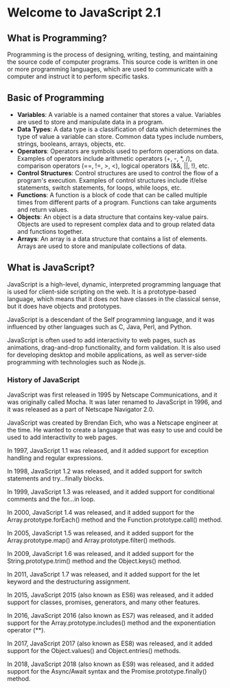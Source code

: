 # Welcome to JavaScript 2.1

## What is Programming?

Programming is the process of designing, writing, testing, and maintaining the source code of computer programs. This source code is written in one or more programming languages, which are used to communicate with a computer and instruct it to perform specific tasks.

## Basic of Programming

* **Variables**: A variable is a named container that stores a value. Variables are used to store and manipulate data in a program.
* **Data Types**: A data type is a classification of data which determines the type of value a variable can store. Common data types include numbers, strings, booleans, arrays, objects, etc.
* **Operators**: Operators are symbols used to perform operations on data. Examples of operators include arithmetic operators (+, -, \*, /), comparison operators (==, !=, >, <), logical operators (&&, ||, !), etc.
* **Control Structures**: Control structures are used to control the flow of a program's execution. Examples of control structures include if/else statements, switch statements, for loops, while loops, etc.
* **Functions**: A function is a block of code that can be called multiple times from different parts of a program. Functions can take arguments and return values.
* **Objects**: An object is a data structure that contains key-value pairs. Objects are used to represent complex data and to group related data and functions together.
* **Arrays**: An array is a data structure that contains a list of elements. Arrays are used to store and manipulate collections of data.

## What is JavaScript?

JavaScript is a high-level, dynamic, interpreted programming language that is used for client-side scripting on the web. It is a prototype-based language, which means that it does not have classes in the classical sense, but it does have objects and prototypes.

JavaScript is a descendant of the Self programming language, and it was influenced by other languages such as C, Java, Perl, and Python.

JavaScript is often used to add interactivity to web pages, such as animations, drag-and-drop functionality, and form validation. It is also used for developing desktop and mobile applications, as well as server-side programming with technologies such as Node.js.

### History of JavaScript

JavaScript was first released in 1995 by Netscape Communications, and it was originally called Mocha. It was later renamed to JavaScript in 1996, and it was released as a part of Netscape Navigator 2.0.

JavaScript was created by Brendan Eich, who was a Netscape engineer at the time. He wanted to create a language that was easy to use and could be used to add interactivity to web pages.

In 1997, JavaScript 1.1 was released, and it added support for exception handling and regular expressions.

In 1998, JavaScript 1.2 was released, and it added support for switch statements and try...finally blocks.

In 1999, JavaScript 1.3 was released, and it added support for conditional comments and the for...in loop.

In 2000, JavaScript 1.4 was released, and it added support for the Array.prototype.forEach() method and the Function.prototype.call() method.

In 2005, JavaScript 1.5 was released, and it added support for the Array.prototype.map() and Array.prototype.filter() methods.

In 2009, JavaScript 1.6 was released, and it added support for the String.prototype.trim() method and the Object.keys() method.

In 2011, JavaScript 1.7 was released, and it added support for the let keyword and the destructuring assignment.

In 2015, JavaScript 2015 (also known as ES6) was released, and it added support for classes, promises, generators, and many other features.

In 2016, JavaScript 2016 (also known as ES7) was released, and it added support for the Array.prototype.includes() method and the exponentiation operator (**).

In 2017, JavaScript 2017 (also known as ES8) was released, and it added support for the Object.values() and Object.entries() methods.

In 2018, JavaScript 2018 (also known as ES9) was released, and it added support for the Async/Await syntax and the Promise.prototype.finally() method.
